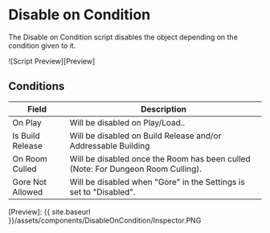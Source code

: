 # Disable on Condition

The Disable on Condition script disables the object depending on the condition given to it.

![Script Preview][Preview]

## Conditions

| Field                       | Description
| ---                         | ---
| On Play                     | Will be disabled on Play/Load..
| Is Build Release            | Will be disabled on Build Release and/or Addressable Building
| On Room Culled              | Will be disabled once the Room has been culled (Note: For Dungeon Room Culling).
| Gore Not Allowed            | Will be disabled when "Gore" in the Settings is set to "Disabled".


[Preview]: {{ site.baseurl }}/assets/components/DisableOnCondition/Inspector.PNG